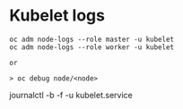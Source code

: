 # Kubelet logs

```
oc adm node-logs --role master -u kubelet
oc adm node-logs --role worker -u kubelet

or

> oc debug node/<node> 

```
journalctl -b -f -u kubelet.service
```
